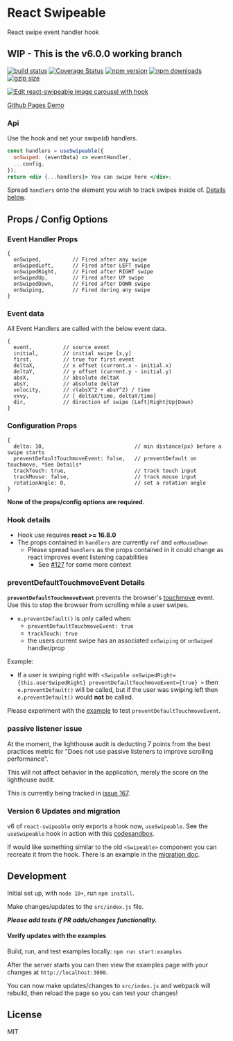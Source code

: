 # React Swipeable

React swipe event handler hook

## WIP - This is the v6.0.0 working branch

[![build status](https://img.shields.io/travis/FormidableLabs/react-swipeable/master.svg?style=flat-square)](https://travis-ci.org/FormidableLabs/react-swipeable) [![Coverage Status](https://img.shields.io/coveralls/FormidableLabs/react-swipeable/master.svg?style=flat-square)](https://coveralls.io/github/FormidableLabs/react-swipeable?branch=master) [![npm version](https://img.shields.io/npm/v/react-swipeable.svg?style=flat-square)](https://www.npmjs.com/package/react-swipeable) [![npm downloads](https://img.shields.io/npm/dm/react-swipeable.svg?style=flat-square)](https://www.npmjs.com/package/react-swipeable) [![gzip size](https://flat.badgen.net/bundlephobia/minzip/react-swipeable)](https://bundlephobia.com/result?p=react-swipeable)

[![Edit react-swipeable image carousel with hook](https://codesandbox.io/static/img/play-codesandbox.svg)](https://codesandbox.io/s/lrk6955l79?module=%2Fsrc%2FCarousel.js)

[Github Pages Demo](http://stack.formidable.com/react-swipeable/)

### Api

Use the hook and set your swipe(d) handlers.

```jsx
const handlers = useSwipeable({
  onSwiped: (eventData) => eventHandler,
  ...config,
});
return <div {...handlers}> You can swipe here </div>;
```

Spread `handlers` onto the element you wish to track swipes inside of. [Details below](#hook-details).

## Props / Config Options

### Event Handler Props

```
{
  onSwiped,          // Fired after any swipe
  onSwipedLeft,      // Fired after LEFT swipe
  onSwipedRight,     // Fired after RIGHT swipe
  onSwipedUp,        // Fired after UP swipe
  onSwipedDown,      // Fired after DOWN swipe
  onSwiping,         // Fired during any swipe
}
```

### Event data

All Event Handlers are called with the below event data.

```
{
  event,          // source event
  initial,        // initial swipe [x,y]
  first,          // true for first event
  deltaX,         // x offset (current.x - initial.x)
  deltaY,         // y offset (current.y - initial.y)
  absX,           // absolute deltaX
  absY,           // absolute deltaY
  velocity,       // √(absX^2 + absY^2) / time
  vxvy,           // [ deltaX/time, deltaY/time]
  dir,            // direction of swipe (Left|Right|Up|Down)
}
```

### Configuration Props

```
{
  delta: 10,                             // min distance(px) before a swipe starts
  preventDefaultTouchmoveEvent: false,   // preventDefault on touchmove, *See Details*
  trackTouch: true,                      // track touch input
  trackMouse: false,                     // track mouse input
  rotationAngle: 0,                      // set a rotation angle
}
```

**None of the props/config options are required.**

### Hook details

- Hook use requires **react >= 16.8.0**
- The props contained in `handlers` are currently `ref` and `onMouseDown`
  - Please spread `handlers` as the props contained in it could change as react improves event listening capabilities
    - See [#127](https://github.com/FormidableLabs/react-swipeable/issues/127) for some more context

### preventDefaultTouchmoveEvent Details

**`preventDefaultTouchmoveEvent`** prevents the browser's [touchmove](https://developer.mozilla.org/en-US/docs/Web/Events/touchmove) event. Use this to stop the browser from scrolling while a user swipes.

- `e.preventDefault()` is only called when:
  - `preventDefaultTouchmoveEvent: true`
  - `trackTouch: true`
  - the users current swipe has an associated `onSwiping` or `onSwiped` handler/prop

Example:

- If a user is swiping right with `<Swipable onSwipedRight={this.userSwipedRight} preventDefaultTouchmoveEvent={true} >` then `e.preventDefault()` will be called, but if the user was swiping left then `e.preventDefault()` would **not** be called.

Please experiment with the [example](http://stack.formidable.com/react-swipeable/) to test `preventDefaultTouchmoveEvent`.

### passive listener issue

At the moment, the lighthouse audit is deducting 7 points from the best practices
metric for "Does not use passive listeners to improve scrolling performance".

This will not affect behavior in the application, merely the score on the lighthouse
audit.

This is currently being tracked in [issue 167](https://github.com/FormidableLabs/react-swipeable/issues/167).

### Version 6 Updates and migration

v6 of `react-swipeable` only exports a hook now, `useSwipeable`. See the `useSwipeable` hook in action with this [codesandbox](https://codesandbox.io/s/lrk6955l79?module=%2Fsrc%2FCarousel.js).

If would like something similar to the old `<Swipeable>` component you can recreate it from the hook. There is an example in the [migration doc](./migration.md).

## Development

Initial set up, with `node 10+`, run `npm install`.

Make changes/updates to the `src/index.js` file.

**_Please add tests if PR adds/changes functionality._**

#### Verify updates with the examples

Build, run, and test examples locally:
`npm run start:examples`

After the server starts you can then view the examples page with your changes at `http://localhost:3000`.

You can now make updates/changes to `src/index.js` and webpack will rebuild, then reload the page so you can test your changes!

## License

MIT
